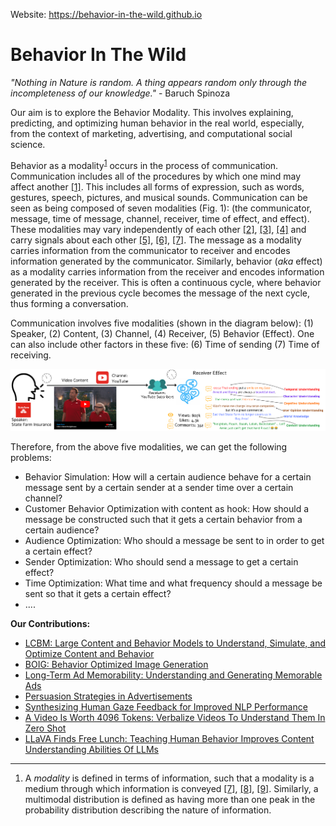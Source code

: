 Website: https://behavior-in-the-wild.github.io

# Behavior In The Wild

*"Nothing in Nature is random. A thing appears random only through the incompleteness of our knowledge."* - Baruch Spinoza

Our aim is to explore the Behavior Modality. This involves explaining, predicting, and optimizing human behavior in the real world, especially, from the context of marketing, advertising, and computational social science.

Behavior as a modality<sup>[1](#footnote1)</sup> occurs in the process of communication. Communication includes all of the procedures by which one mind may affect another [[1]](https://www.researchgate.net/publication/228933425_On_the_annotation_of_the_multimodal_behavior_and_computation_of_cooperation_between_modalities). This includes all forms of expression, such as words, gestures, speech, pictures, and musical sounds. Communication can be seen as being composed of seven modalities (Fig. 1): (the communicator, message, time of message, channel, receiver, time of effect, and effect). These modalities may vary independently of each other [[2]](https://arxiv.org/abs/2309.00359), [[3]](https://arxiv.org/abs/2311.10995), [[4]](https://arxiv.org/abs/2309.00378) and carry signals about each other [[5]](https://aclanthology.org/2023.eacl-main.139/), [[6]](https://aclanthology.org/2023.emnlp-main.608/), [[7]](https://arxiv.org/abs/2405.00942). The message as a modality carries information from the communicator to receiver and encodes information generated by the communicator. Similarly, behavior (*aka* effect) as a modality carries information from the receiver and encodes information generated by the receiver. This is often a continuous cycle, where behavior generated in the previous cycle becomes the message of the next cycle, thus forming a conversation.

Communication involves five modalities (shown in the diagram below): (1) Speaker, (2) Content, (3) Channel, (4) Receiver, (5) Behavior (Effect). One can also include other factors in these five: (6) Time of sending (7) Time of receiving.

![Human Behavior - Factors of Communication](./images/Human-Behavior.png)

Therefore, from the above five modalities, we can get the following problems:
- Behavior Simulation: How will a certain audience behave for a certain message sent by a certain sender at a sender time over a certain channel?
- Customer Behavior Optimization with content as hook: How should a message be constructed such that it gets a certain behavior from a certain audience?
- Audience Optimization: Who should a message be sent to in order to get a certain effect?
- Sender Optimization: Who should send a message to get a certain effect?
- Time Optimization: What time and what frequency should a message be sent so that it gets a certain effect?
- ....

**Our Contributions:**
- [LCBM: Large Content and Behavior Models to Understand, Simulate, and Optimize Content and Behavior](./LCBM.html)
- [BOIG: Behavior Optimized Image Generation](https://arxiv.org/abs/2311.10995)
- [Long-Term Ad Memorability: Understanding and Generating Memorable Ads](https://arxiv.org/abs/2309.00378)
- [Persuasion Strategies in Advertisements](https://midas-research.github.io/persuasion-advertisements/)
- [Synthesizing Human Gaze Feedback for Improved NLP Performance](https://aclanthology.org/2023.eacl-main.139/)
- [A Video Is Worth 4096 Tokens: Verbalize Videos To Understand Them In Zero Shot](./video-4096.html)
- [LLaVA Finds Free Lunch: Teaching Human Behavior Improves Content Understanding Abilities Of LLMs](https://arxiv.org/abs/2405.00942)

---
<ol id="footnotes">
    <li id="footnote1">A <em>modality</em> is defined in terms of information, such that a modality is a medium through which information is conveyed <a href="https://arxiv.org/abs/2209.03430">[7]</a>, <a href="https://www.google.co.in/books/edition/Multimodal_Human_Computer_Interaction_and/O8CqMtIKSWwC">[8]</a>, <a href="https://www.researchgate.net/publication/228933425_On_the_annotation_of_the_multimodal_behavior_and_computation_of_cooperation_between_modalities">[9]</a>. Similarly, a multimodal distribution is defined as having more than one peak in the probability distribution describing the nature of information.</li>
  </ol>
</ol>
